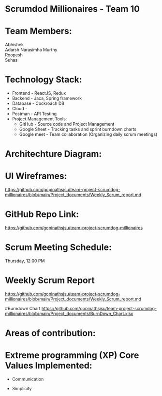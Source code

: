 # Scrumdod Millionaires - Team 10

# Team Members:
Abhishek <br>
Adarsh Narasimha Murthy <br>
Roopesh <br>
Suhas <br>


# Technology Stack:
* Frontend - ReactJS, Redux
* Backend - Jaca, Spring framework
* Database - Cockroach DB
* Cloud - 
* Postman - API Testing
* Project Management Tools:  
   * GitHub - Source code and Project Management
   * Google Sheet - Tracking tasks and sprint burndown charts
   * Google meet - Team collaboration (Organizing daily scrum meetings)
   
   
# Architechture Diagram:

# UI Wireframes:

https://github.com/gopinathsjsu/team-project-scrumdog-millionaires/blob/main/Project_documents/Weekly_Scrum_report.md


# GitHub Repo Link:

https://github.com/gopinathsjsu/team-project-scrumdog-millionaires

# Scrum Meeting Schedule:
Thursday, 12:00 PM  <br>

# Weekly Scrum Report 
https://github.com/gopinathsjsu/team-project-scrumdog-millionaires/blob/main/Project_documents/Weekly_Scrum_report.md

#Burndown Chart
https://github.com/gopinathsjsu/team-project-scrumdog-millionaires/blob/main/Project_documents/BurnDown_Chart.xlsx


# Areas of contribution:

# Extreme programming (XP) Core Values Implemented:
 * Communication
 
 
  * Simplicity


